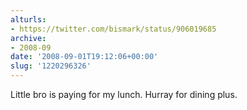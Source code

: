 ```yaml
---
alturls:
- https://twitter.com/bismark/status/906019685
archive:
- 2008-09
date: '2008-09-01T19:12:06+00:00'
slug: '1220296326'
---
```


Little bro is paying for my lunch. Hurray for dining plus.

